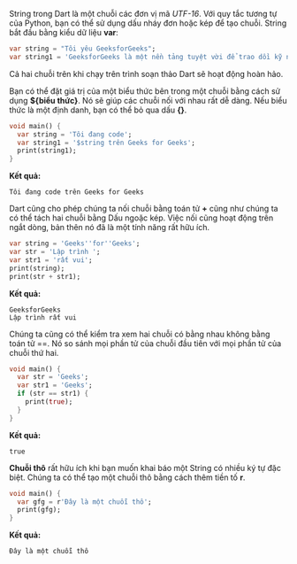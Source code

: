 String trong Dart là một chuỗi các đơn vị mã *UTF-16*. Với quy tắc tương tự của Python, bạn có thể sử dụng dấu nháy đơn hoặc kép để tạo chuỗi. String bắt đầu bằng kiểu dữ liệu **var**:
```Dart
var string = "Tôi yêu GeeksforGeeks";
var string1 = 'GeeksforGeeks là một nền tảng tuyệt vời để trao dồi kỹ năng';
```
Cả hai chuỗi trên khi chạy trên trình soạn thảo Dart sẽ hoạt động hoàn hảo.

Bạn có thể đặt giá trị của một biểu thức bên trong một chuỗi bằng cách sử dụng **${biểu thức}**. Nó sẽ giúp các chuỗi nối với nhau rất dễ dàng. Nếu biểu thức là một định danh, bạn có thể bỏ qua dấu **{}**.
```Dart
void main() {
  var string = 'Tôi đang code';
  var string1 = '$string trên Geeks for Geeks';
  print(string1);
}
```
**Kết quả:**
```
Tôi đang code trên Geeks for Geeks
```
Dart cũng cho phép chúng ta nối chuỗi bằng toán tử **+** cũng như chúng ta có thể tách hai chuỗi bằng Dấu ngoặc kép. Việc nối cũng hoạt động trên ngắt dòng, bản thên nó đã là một tính năng rất hữu ích.
```Dart
var string = 'Geeks''for''Geeks';
var str = 'Lập trình ';
var str1 = 'rất vui';
print(string);
print(str + str1);
```
**Kết quả:**
```
GeeksforGeeks
Lập trình rất vui
```
Chúng ta cũng có thể kiểm tra xem hai chuỗi có bằng nhau không bằng toán tử ==. Nó so sánh mọi phần tử của chuỗi đầu tiên với mọi phần tử của chuỗi thứ hai.
```Dart
void main() {
  var str = 'Geeks';
  var str1 = 'Geeks';
  if (str == str1) {
    print(true);
  }
}
```
**Kết quả:**
```
true
```
**Chuỗi thô** rất hữu ích khi bạn muốn khai báo một String có nhiều ký tự đặc biệt. Chúng ta có thể tạo một chuỗi thô bằng cách thêm tiền tố **r**.
```Dart
void main() {
  var gfg = r'Đây là một chuỗi thô';
  print(gfg);
}
```
**Kết quả:**
```
Đây là một chuỗi thô
```